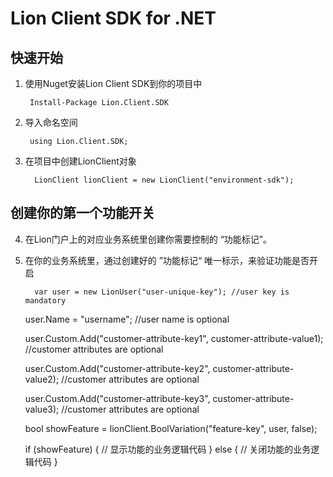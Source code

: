 ﻿Lion Client SDK for .NET 
===========================



快速开始
-----------

1. 使用Nuget安装Lion Client SDK到你的项目中

        Install-Package Lion.Client.SDK

2. 导入命名空间

        using Lion.Client.SDK;

3. 在项目中创建LionClient对象

         LionClient lionClient = new LionClient("environment-sdk");

创建你的第一个功能开关
-----------------------

4. 在Lion门户上的对应业务系统里创建你需要控制的 “功能标记”。
5. 在你的业务系统里，通过创建好的 ”功能标记“ 唯一标示，来验证功能是否开启

         var user = new LionUser("user-unique-key"); //user key is mandatory

    user.Name = "username"; //user name is optional

    user.Custom.Add("customer-attribute-key1", customer-attribute-value1); //customer attributes are optional

    user.Custom.Add("customer-attribute-key2", customer-attribute-value2); //customer attributes are optional

    user.Custom.Add("customer-attribute-key3", customer-attribute-value3); //customer attributes are optional

    bool showFeature = lionClient.BoolVariation("feature-key", user, false);

    if (showFeature) {
    // 显示功能的业务逻辑代码
    }
    else {
    // 关闭功能的业务逻辑代码
    }

